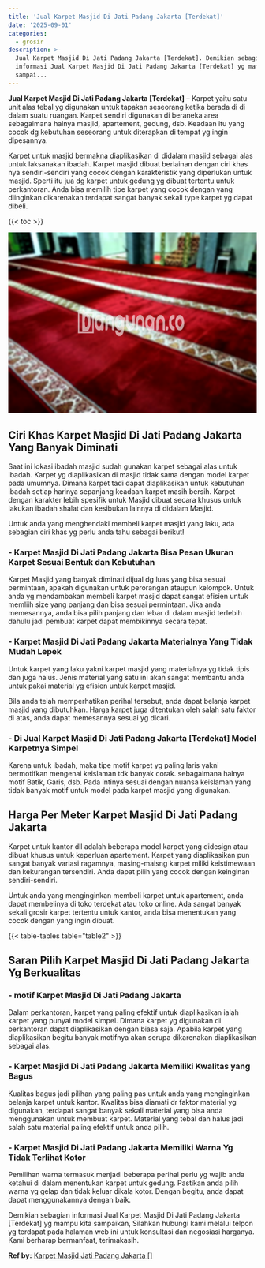```yaml
---
title: 'Jual Karpet Masjid Di Jati Padang Jakarta [Terdekat]'
date: '2025-09-01'
categories:
  - grosir
description: >-
  Jual Karpet Masjid Di Jati Padang Jakarta [Terdekat]. Demikian sebagian
  informasi Jual Karpet Masjid Di Jati Padang Jakarta [Terdekat] yg mampu kita
  sampai...
---
```


**Jual Karpet Masjid Di Jati Padang Jakarta \[Terdekat\]** – Karpet yaitu satu unit alas tebal yg digunakan untuk tapakan seseorang ketika berada di di dalam suatu ruangan. Karpet sendiri digunakan di beraneka area sebagaimana halnya masjid, apartement, gedung, dsb. Keadaan itu yang cocok dg kebutuhan seseorang untuk diterapkan di tempat yg ingin dipesannya.

Karpet untuk masjid bermakna diaplikasikan di didalam masjid sebagai alas untuk laksanakan ibadah. Karpet masjid dibuat berlainan dengan ciri khas nya sendiri-sendiri yang cocok dengan karakteristik yang diperlukan untuk masjid. Sperti itu jua dg karpet untuk gedung yg dibuat tertentu untuk perkantoran. Anda bisa memilih tipe karpet yang cocok dengan yang diinginkan dikarenakan terdapat sangat banyak sekali type karpet yg dapat dibeli.

{{< toc >}}

![Jual Karpet Masjid Di Jati Padang Jakarta [Terdekat]](/images/grosir-karpet-murah-42.png)

## Ciri Khas Karpet Masjid Di Jati Padang Jakarta Yang Banyak Diminati

Saat ini lokasi ibadah masjid sudah gunakan karpet sebagai alas untuk ibadah. Karpet yg diaplikasikan di masjid tidak sama dengan model karpet pada umumnya. Dimana karpet tadi dapat diaplikasikan untuk kebutuhan ibadah setiap harinya sepanjang keadaan karpet masih bersih. Karpet dengan karakter lebih spesifik untuk Masjid dibuat secara khusus untuk lakukan ibadah shalat dan kesibukan lainnya di didalam Masjid.

Untuk anda yang menghendaki membeli karpet masjid yang laku, ada sebagian ciri khas yg perlu anda tahu sebagai berikut!

### \- Karpet Masjid Di Jati Padang Jakarta Bisa Pesan Ukuran Karpet Sesuai Bentuk dan Kebutuhan

Karpet Masjid yang banyak diminati dijual dg luas yang bisa sesuai permintaan, apakah digunakan untuk perorangan ataupun kelompok. Untuk anda yg mendambakan membeli karpet masjid dapat sangat efisien untuk memliih size yang panjang dan bisa sesuai permintaan. Jika anda memesannya, anda bisa pilih panjang dan lebar di dalam masjid terlebih dahulu jadi pembuat karpet dapat membikinnya secara tepat.

### \- Karpet Masjid Di Jati Padang Jakarta Materialnya Yang Tidak Mudah Lepek

Untuk karpet yang laku yakni karpet masjid yang materialnya yg tidak tipis dan juga halus. Jenis material yang satu ini akan sangat membantu anda untuk pakai material yg efisien untuk karpet masjid.

Bila anda telah memperhatikan perihal tersebut, anda dapat belanja karpet masjid yang dibutuhkan. Harga karpet juga ditentukan oleh salah satu faktor di atas, anda dapat memesannya sesuai yg dicari.

### \- Di Jual Karpet Masjid Di Jati Padang Jakarta \[Terdekat\] Model Karpetnya Simpel

Karena untuk ibadah, maka tipe motif karpet yg paling laris yakni bermotifkan mengenai keislaman tdk banyak corak. sebagaimana halnya motif Batik, Garis, dsb. Pada intinya sesuai dengan nuansa keislaman yang tidak banyak motif untuk model pada karpet masjid yang digunakan.

## Harga Per Meter Karpet Masjid Di Jati Padang Jakarta

Karpet untuk kantor dll adalah beberapa model karpet yang didesign atau dibuat khusus untuk keperluan apartement. Karpet yang diaplikasikan pun sangat banyak variasi ragamnya, masing-maisng karpet miliki keistimewaan dan kekurangan tersendiri. Anda dapat pilih yang cocok dengan keinginan sendiri-sendiri.

Untuk anda yang menginginkan membeli karpet untuk apartement, anda dapat membelinya di toko terdekat atau toko online. Ada sangat banyak sekali grosir karpet tertentu untuk kantor, anda bisa menentukan yang cocok dengan yang ingin dibuat.

{{< table-tables table="table2" >}}

## Saran Pilih Karpet Masjid Di Jati Padang Jakarta Yg Berkualitas

### \- motif Karpet Masjid Di Jati Padang Jakarta

Dalam perkantoran, karpet yang paling efektif untuk diaplikasikan ialah karpet yang punyai model simpel. Dimana karpet yg digunakan di perkantoran dapat diaplikasikan dengan biasa saja. Apabila karpet yang diaplikasikan begitu banyak motifnya akan serupa dikarenakan diaplikasikan sebagai alas.

### \- Karpet Masjid Di Jati Padang Jakarta Memiliki Kwalitas yang Bagus

Kualitas bagus jadi pilihan yang paling pas untuk anda yang menginginkan belanja karpet untuk kantor. Kwalitas bisa diamati dr faktor material yg digunakan, terdapat sangat banyak sekali material yang bisa anda menggunakan untuk membuat karpet. Material yang tebal dan halus jadi salah satu material paling efektif untuk anda pilih.

### \- Karpet Masjid Di Jati Padang Jakarta Memiliki Warna Yg Tidak Terlihat Kotor

Pemilihan warna termasuk menjadi beberapa perihal perlu yg wajib anda ketahui di dalam menentukan karpet untuk gedung. Pastikan anda pilih warna yg gelap dan tidak keluar dikala kotor. Dengan begitu, anda dapat dapat menggunakannya dengan baik.

Demikian sebagian informasi Jual Karpet Masjid Di Jati Padang Jakarta \[Terdekat\] yg mampu kita sampaikan, Silahkan hubungi kami melalui telpon yg terdapat pada halaman web ini untuk konsultasi dan negosiasi harganya. Kami berharap bermanfaat, terimakasih.

**Ref by:**  [Karpet Masjid Jati Padang Jakarta []](https://id.wikipedia.org/wiki/Karpet)
